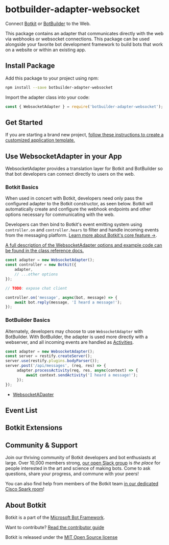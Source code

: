 # botbuilder-adapter-websocket
Connect [Botkit](https://www.npmjs.com/package/botkit) or [BotBuilder](https://www.npmjs.com/package/botbuilder) to the Web.

This package contains an adapter that communicates directly with the web via webhooks or websocket connections.
This package can be used alongside your favorite bot development framework to build bots that work on a website or within an existing app.

## Install Package

Add this package to your project using npm:

```bash
npm install --save botbuilder-adapter-websocket
```

Import the adapter class into your code:

```javascript
const { WebsocketAdapter } = require('botbuilder-adapter-websocket');
```

## Get Started

If you are starting a brand new project, [follow these instructions to create a customized application template.](https://botkit.ai/getstarted.html)

## Use WebsocketAdapter in your App

WebsocketAdapter provides a translation layer for Botkit and BotBuilder so that bot developers can connect directly to users on the web.

### Botkit Basics

When used in concert with Botkit, developers need only pass the configured adapter to the Botkit constructor, as seen below. Botkit will automatically create and configure the webhook endpoints and other options necessary for communicating with the web.

Developers can then bind to Botkit's event emitting system using `controller.on` and `controller.hears` to filter and handle incoming events from the messaging platform. [Learn more about Botkit's core feature &rarr;](../docs/index.md).

[A full description of the WebsocketAdapter options and example code can be found in the class reference docs.](../docs/reference/websocket.md#create-a-new-websocketadapter)

```javascript
const adapter = new WebsocketAdapter();
const controller = new Botkit({
    adapter,
    // ...other options
});

// TODO: expose chat client

controller.on('message', async(bot, message) => {
    await bot.reply(message, 'I heard a message!');
});
```

### BotBuilder Basics

Alternately, developers may choose to use `WebsocketAdapter` with BotBuilder. With BotBuilder, the adapter is used more directly with a webserver, and all incoming events are handled as [Activities](https://docs.microsoft.com/en-us/javascript/api/botframework-schema/activity?view=botbuilder-ts-latest).

```javascript
const adapter = new WebsocketAdapter();
const server = restify.createServer();
server.use(restify.plugins.bodyParser());
server.post('/api/messages', (req, res) => {
     adapter.processActivity(req, res, async(context) => {
         await context.sendActivity('I heard a message!');
     });
});
```

* [WebsocketADapter](../docs/reference/websocket.md#websocketadapter)

## Event List

## Botkit Extensions


## Community & Support

Join our thriving community of Botkit developers and bot enthusiasts at large.
Over 10,000 members strong, [our open Slack group](https://community.botkit.ai) is
_the place_ for people interested in the art and science of making bots.
Come to ask questions, share your progress, and commune with your peers!

You can also find help from members of the Botkit team [in our dedicated Cisco Spark room](https://eurl.io/#SyNZuomKx)!

## About Botkit

Botkit is a part of the [Microsoft Bot Framework](https://dev.botframework.com).

Want to contribute? [Read the contributor guide](../../CONTRIBUTING.md)

Botkit is released under the [MIT Open Source license](LICENSE.md)